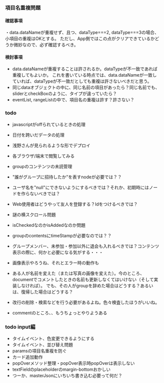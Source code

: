 ### 項目名重複問題

#### 確認事項
・data.dataNameが重複せず、且つ、dataType===2, dataType===3の場合、小項目の重複はOKとする。
ただし、App側ではこの点がクリアできているかどうか微妙なので、必ず確認するべき。

#### 検討事項
* data.dataNameが重複することは許されるか。dataTypeが不一致であれば重複してもよいか。
これを書いている時点では、data.dataNameが一致していれば、dataTypeが不一致だとしても重複は許さないべきだと思う。  
* 同じdataオブジェクトの中に、同じ名前の項目があったら？同じ名前でも、sliderとcheckBoxのように、タイプが違っていたら？  
* eventList, rangeListの中で、項目名の重複は許す？許さない？

### todo
* javascriptがoffられているときの処理
* 日付を跨いだデータの処理
* 浅野さんが見られるような形でデプロイ
* 各ブラウザ/端末で閲覧してみる

* groupのコンテンツの未読管理
* "誰がグループに招待したか"を表すnodeが必要では？？
* ユーザ名を"null"にできないようにするべきでは？それか、初期時にはノードを作らないべきでは？
* Web使用者はどうやって友人を登録する？Idをつけるべきでは？

* 謎の横スクロール問題
* isCheckedなのかisAddedなのか問題
* groupのcontentsにtimeStampが必要なのでは？？
* グループメンバー、未参加・参加以外に退会も入れるべきでは？コンテンツ表示の際に、何かと必要になる気がする・・・
* 画像表示やろうね、それとエラー時の動作も

* ある人が名前を変えた（または写真の画像を変えた）。今のところ、documentでコメントしたときの名前も更新しなくてはいけない（そして実装しなければ）。
でも、その人がgroupを辞めた場合はどうする？あるいは、復帰した場合はどうする？

* 改行の削除・検索などを行う必要があるよね。色々検査したほうがいいね。
* commentのところ、、もうちょっとやりようある

### todo input編
* タイムイベント、色変更できるようにする
* タイムイベント、並び替え問題
* paramsの項目名重複を防ぐ
* カード追加動作
* popOverメソッド整理・popOver表示時popOverは表示しない
* textFieldのplaceholderのmargin-bottomおかしい
* つーか、masterJsonにいちいち書き込む必要って何だ？